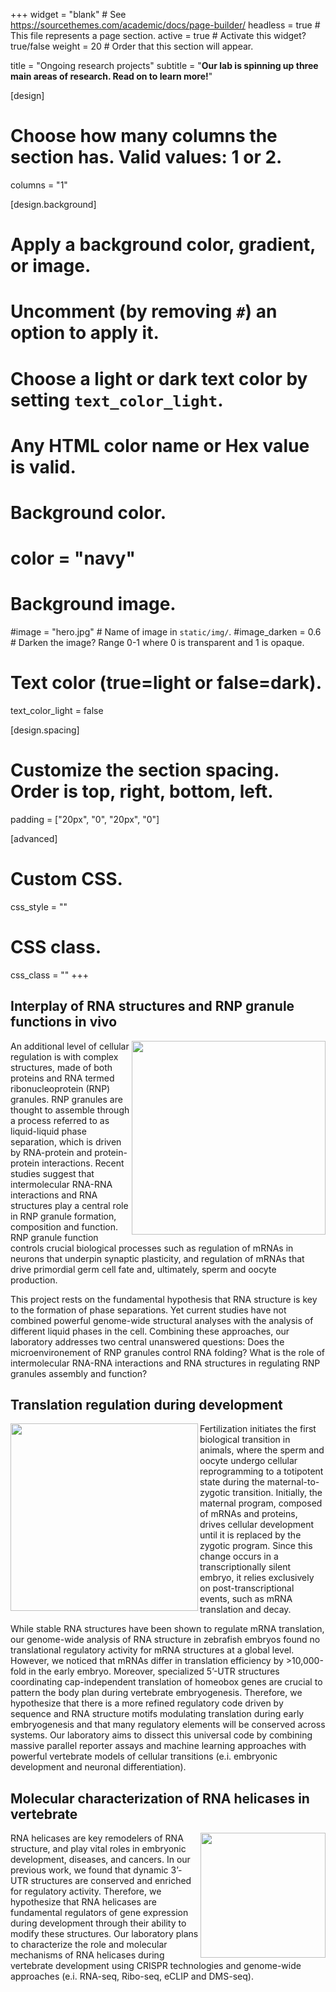 +++
widget = "blank"  # See https://sourcethemes.com/academic/docs/page-builder/
headless = true  # This file represents a page section.
active = true  # Activate this widget? true/false
weight = 20  # Order that this section will appear.

title = "Ongoing research projects"
subtitle = "**Our lab is spinning up three main areas of research. Read on to learn more!**"


[design]
  # Choose how many columns the section has. Valid values: 1 or 2.
  columns = "1"

[design.background]
  # Apply a background color, gradient, or image.
  #   Uncomment (by removing `#`) an option to apply it.
  #   Choose a light or dark text color by setting `text_color_light`.
  #   Any HTML color name or Hex value is valid.

  # Background color.
  # color = "navy"

  # Background image.
  #image = "hero.jpg"  # Name of image in `static/img/`.
  #image_darken = 0.6  # Darken the image? Range 0-1 where 0 is transparent and 1 is opaque.

  # Text color (true=light or false=dark).
  text_color_light = false

[design.spacing]
  # Customize the section spacing. Order is top, right, bottom, left.
  padding = ["20px", "0", "20px", "0"]

[advanced]
 # Custom CSS.
 css_style = ""

 # CSS class.
 css_class = ""
+++

## Interplay of RNA structures and RNP granule functions in vivo

<img src="/img/research/granules.svg" align="right" width=310px class="research-icon-right">

An additional level of cellular regulation is with complex structures, made of both proteins and RNA termed ribonucleoprotein (RNP) granules. RNP granules are thought to assemble through a process referred to as liquid-liquid phase separation, which is driven by RNA-protein and protein-protein interactions. Recent studies suggest that intermolecular RNA-RNA interactions and RNA structures play a central role in RNP granule formation, composition and function. RNP granule function controls crucial biological processes such as regulation of mRNAs in neurons that underpin synaptic plasticity, and regulation of mRNAs that drive primordial germ cell fate and, ultimately, sperm and oocyte production.

This project rests on the fundamental hypothesis that RNA structure is key to the formation of phase separations. Yet current studies have not combined powerful genome-wide structural analyses with the analysis of different liquid phases in the cell. Combining these approaches, our laboratory addresses two central unanswered questions: Does the microenvironement of RNP granules control RNA folding? What is the role of intermolecular RNA-RNA interactions and RNA structures in regulating RNP granules assembly and function?

## Translation regulation during development

<img src="/img/research/translation-regulation.svg" align="left" width=300px class="research-icon-left">


Fertilization initiates the first biological transition in animals, where the sperm and oocyte undergo cellular reprogramming to a totipotent state during the maternal-to-zygotic transition. Initially, the maternal program, composed of mRNAs and proteins, drives cellular development until it is replaced by the zygotic program. Since this change occurs in a transcriptionally silent embryo, it relies exclusively on post-transcriptional events, such as mRNA translation and decay.

While stable RNA structures have been shown to regulate mRNA translation, our genome-wide analysis of RNA structure in zebrafish embryos found no translational regulatory activity for mRNA structures at a global level. However, we noticed that mRNAs differ in translation efficiency by >10,000-fold in the early embryo. Moreover, specialized 5’-UTR structures coordinating cap-independent translation of homeobox genes are crucial to pattern the body plan during vertebrate embryogenesis. Therefore, we hypothesize that there is a more refined regulatory code driven by sequence and RNA structure motifs modulating translation during early embryogenesis and that many regulatory elements will be conserved across systems. Our laboratory aims to dissect this universal code by combining massive parallel reporter assays and machine learning approaches with powerful vertebrate models of cellular transitions (e.i. embryonic development and neuronal differentiation).


## Molecular characterization of RNA helicases in vertebrate

<img src="/img/research/helicase.svg" align="right" width=200px class="research-icon-right">

RNA helicases are key remodelers of RNA structure, and play vital roles in embryonic development, diseases, and cancers. In our previous work, we found that dynamic 3’-UTR structures are conserved and enriched for regulatory activity. Therefore, we hypothesize that RNA helicases are fundamental regulators of gene expression during development through their ability to modify these structures. Our laboratory plans to characterize the role and molecular mechanisms of RNA helicases during vertebrate development using CRISPR technologies and genome-wide approaches (e.i. RNA-seq, Ribo-seq, eCLIP and DMS-seq).
